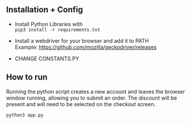 ## Installation + Config

* Install Python Libraries with \
`pip3 install -r requirements.txt`

* Install a webdriver for your browser and add it to PATH\
Example: https://github.com/mozilla/geckodriver/releases

* CHANGE CONSTANTS.PY

## How to run 

Running the python script creates a new account and leaves the browser window running, allowing you to submit an order.
The discount will be present and will need to be selected on the checkout screen.

`python3 app.py`
